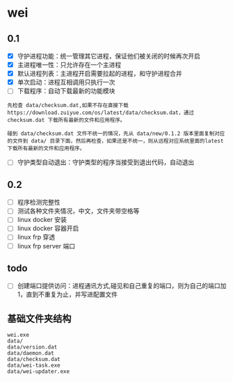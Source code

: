 # wei

## 0.1

- [x] 守护进程功能：统一管理其它进程，保证他们被关闭的时候再次开启
- [x] 主进程唯一性：只允许存在一个主进程
- [x] 默认进程列表：主进程开启需要拉起的进程，和守护进程合并
- [x] 单次启动：进程互相调用只执行一次
- [ ] 下载程序：自动下载最新的功能模块

```
先检查 data/checksum.dat,如果不存在直接下载https://download.zuiyue.com/os/latest/data/checksum.dat，通过 checksum.dat 下载所有最新的文件和应用程序。

碰到 data/checksum.dat 文件不统一的情况，先从 data/new/0.1.2 版本里面复制对应的文件到 data/ 目录下面，然后再检查，如果还是不统一，则从远程对应系统里面的latest下载所有最新的文件和应用程序。

```

- [ ] 守护类型自动退出：守护类型的程序当接受到退出代码，自动退出

## 0.2

- [ ] 程序检测完整性
- [ ] 测试各种文件夹情况，中文，文件夹带空格等
- [ ] linux docker 安装
- [ ] linux docker 容器开启
- [ ] linux frp 穿透
- [ ] linux frp server 端口

## todo

- [ ] 创建端口提供访问：进程通讯方式,碰见和自己重复的端口，则为自己的端口加1，直到不重复为止，并写进配置文件


## 基础文件夹结构

```
wei.exe
data/
data/version.dat
data/daemon.dat
data/checksum.dat
data/wei-task.exe
data/wei-updater.exe
```